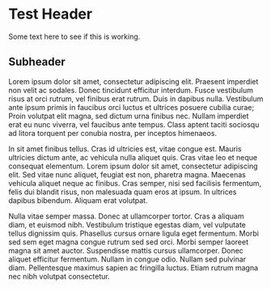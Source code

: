 <link rel="stylesheet" type="text/css" href="gpt2.css">

# Test Header

Some text here to see if this is working.

## Subheader

 Lorem ipsum dolor sit amet, consectetur adipiscing elit. Praesent imperdiet non velit ac sodales. Donec tincidunt efficitur interdum. Fusce vestibulum risus at orci rutrum, vel finibus erat rutrum. Duis in dapibus nulla. Vestibulum ante ipsum primis in faucibus orci luctus et ultrices posuere cubilia curae; Proin volutpat elit magna, sed dictum urna finibus nec. Nullam imperdiet erat eu nunc viverra, vel faucibus ante tempus. Class aptent taciti sociosqu ad litora torquent per conubia nostra, per inceptos himenaeos.

In sit amet finibus tellus. Cras id ultricies est, vitae congue est. Mauris ultricies dictum ante, ac vehicula nulla aliquet quis. Cras vitae leo et neque consequat elementum. Lorem ipsum dolor sit amet, consectetur adipiscing elit. Sed vitae nunc aliquet, feugiat est non, pharetra magna. Maecenas vehicula aliquet neque ac finibus. Cras semper, nisi sed facilisis fermentum, felis dui blandit risus, non malesuada quam eros at ipsum. In ultrices dapibus bibendum. Aliquam erat volutpat.

Nulla vitae semper massa. Donec at ullamcorper tortor. Cras a aliquam diam, et euismod nibh. Vestibulum tristique egestas diam, vel vulputate tellus dignissim quis. Phasellus cursus ornare ligula eget fermentum. Morbi sed sem eget magna congue rutrum sed sed orci. Morbi semper laoreet magna sit amet auctor. Suspendisse mattis cursus ullamcorper. Donec aliquet efficitur fermentum. Nullam in congue odio. Nullam sed pulvinar diam. Pellentesque maximus sapien ac fringilla luctus. Etiam rutrum magna nec nibh volutpat consectetur. 

<div id="text"></div>


<script src="https://code.jquery.com/jquery-3.2.1.min.js"></script>
<script src="gpt2.js"></script>
